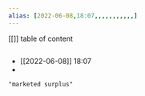 ```yaml
---
alias: [2022-06-08,18:07,,,,,,,,,,,]
---
```

[[]]
table of content
```toc
```

- [[2022-06-08]] 18:07
- 
```query
"marketed surplus"
```